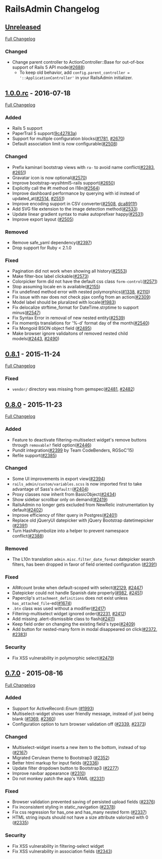 # RailsAdmin Changelog

## [Unreleased](https://github.com/sferik/rails_admin/tree/HEAD)

[Full Changelog](https://github.com/sferik/rails_admin/compare/v1.0.0.rc...HEAD)

### Changed
- Change parent controller to ActionController::Base for out-of-box support of Rails 5 API mode([#2688](https://github.com/sferik/rails_admin/issues/2688))
  - To keep old behavior, add `config.parent_controller = '::ApplicationController'` in your RailsAdmin initializer.

## [1.0.0.rc](https://github.com/sferik/rails_admin/tree/v1.0.0.rc) - 2016-07-18

[Full Changelog](https://github.com/sferik/rails_admin/compare/v0.8.1...v1.0.0.rc)

### Added
- Rails 5 support
- PaperTrail 5 support([9c42783a](https://github.com/sferik/rails_admin/commit/9c42783aa65b704f4a5d467608c49b746c47b81b))
- Support for multiple configuration blocks([#1781](https://github.com/sferik/rails_admin/pull/1781), [#2670](https://github.com/sferik/rails_admin/pull/2670))
- Default association limit is now configurable([#2508](https://github.com/sferik/rails_admin/pull/2058))

### Changed
- Prefix kaminari bootstrap views with `ra-` to avoid name conflict([#2283](https://github.com/sferik/rails_admin/issues/2283), [#2651](https://github.com/sferik/rails_admin/pull/2651))
- Gravatar icon is now optional([#2570](https://github.com/sferik/rails_admin/pull/2570))
- Improve bootstrap-wysihtml5-rails support([#2650](https://github.com/sferik/rails_admin/pull/2650))
- Explicitly call the #t method on I18n([#2564](https://github.com/sferik/rails_admin/pull/2564))
- Improve dashboard performance by querying with id instead of updated_at([#2514](https://github.com/sferik/rails_admin/issues/2514), [#2551](https://github.com/sferik/rails_admin/pull/2551))
- Improve encoding support in CSV converter([#2508](https://github.com/sferik/rails_admin/pull/2508), [dca8911f](https://github.com/sferik/rails_admin/commit/dca8911f240ea11ebb186c33573188aa9e1b031d))
- Add SVG file extension to the image detection method([#2533](https://github.com/sferik/rails_admin/pull/2533))
- Update linear gradient syntax to make autoprefixer happy([#2531](https://github.com/sferik/rails_admin/pull/2531))
- Improve export layout ([#2505](https://github.com/sferik/rails_admin/pull/2505))

### Removed
- Remove safe_yaml dependency([#2397](https://github.com/sferik/rails_admin/pull/2397))
- Drop support for Ruby < 2.1.0

### Fixed
- Pagination did not work when showing all history([#2553](https://github.com/sferik/rails_admin/pull/2553))
- Make filter-box label clickable([#2573](https://github.com/sferik/rails_admin/pull/2573))
- Colorpicker form did not have the default css class `form-control`([#2571](https://github.com/sferik/rails_admin/pull/2571))
- Stop assuming locale en is available([#2155](https://github.com/sferik/rails_admin/issues/2155))
- Fix undefined method error with nested polymorphics([#1338](https://github.com/sferik/rails_admin/issues/1338), [#2110](https://github.com/sferik/rails_admin/pull/2110))
- Fix issue with nav does not check pjax config from an action([#2309](https://github.com/sferik/rails_admin/pull/2309))
- Model label should be pluralized with locale([#1983](https://github.com/sferik/rails_admin/pull/1983))
- Fix delocalize strftime_format for DateTime.strptime to support minus([#2547](https://github.com/sferik/rails_admin/pull/2547))
- Fix Syntax Error in removal of new nested entity([#2539](https://github.com/sferik/rails_admin/pull/2539))
- Fix momentjs translations for '%-d' format day of the month([#2540](https://github.com/sferik/rails_admin/pull/2540))
- Fix Mongoid BSON object field ([#2495](https://github.com/sferik/rails_admin/issues/2495))
- Make browser ignore validaitons of removed nested child models([#2443](https://github.com/sferik/rails_admin/issues/2443), [#2490](https://github.com/sferik/rails_admin/pull/2490))


## [0.8.1](https://github.com/sferik/rails_admin/tree/v0.8.1) - 2015-11-24

[Full Changelog](https://github.com/sferik/rails_admin/compare/v0.8.0...v0.8.1)

### Fixed
- `vendor/` directory was missing from gemspec([#2481](https://github.com/sferik/rails_admin/issues/2481), [#2482](https://github.com/sferik/rails_admin/pull/2482))


## [0.8.0](https://github.com/sferik/rails_admin/tree/v0.8.0) - 2015-11-23

[Full Changelog](https://github.com/sferik/rails_admin/compare/v0.7.0...v0.8.0)

### Added
- Feature to deactivate filtering-multiselect widget's remove buttons through `removable?` field option([#2446](https://github.com/sferik/rails_admin/issues/2446))
- Pundit integration([#2399](https://github.com/sferik/rails_admin/pull/2399) by Team CodeBenders, RGSoC'15)
- Refile support([#2385](https://github.com/sferik/rails_admin/pull/2385))

### Changed
- Some UI improvements in export view([#2394](https://github.com/sferik/rails_admin/pull/2394))
- `rails_admin/custom/variables.scss` is now imported first to take advantage of Sass's `default!`([#2404](https://github.com/sferik/rails_admin/pull/2404))
- Proxy classes now inherit from BasicObject([#2434](https://github.com/sferik/rails_admin/issues/2434))
- Show sidebar scrollbar only on demand([#2419](https://github.com/sferik/rails_admin/pull/2419))
- RailsAdmin no longer gets excluded from NewRelic instrumentation by default([#2402](https://github.com/sferik/rails_admin/pull/2402))
- Improve efficiency of filter query in Postgres([#2401](https://github.com/sferik/rails_admin/pull/2401))
- Replace old jQueryUI datepicker with jQuery Bootstrap datetimepicker ([#2391](https://github.com/sferik/rails_admin/pull/2391))
- Turn Hash#symbolize into a helper to prevent namespace conflict([#2388](https://github.com/sferik/rails_admin/pull/2388))

### Removed
- The L10n translation `admin.misc.filter_date_format` datepicker search filters, has been dropped in favor of field oriented configuration ([#2391](https://github.com/sferik/rails_admin/pull/2391))

### Fixed
- AR#count broke when default-scoped with select([#2129](https://github.com/sferik/rails_admin/pull/2129), [#2447](https://github.com/sferik/rails_admin/issues/2447))
- Datepicker could not handle Spanish date properly([#982](https://github.com/sferik/rails_admin/issues/982), [#2451](https://github.com/sferik/rails_admin/pull/2451))
- Paperclip's `attachment_definitions` does not exist unless `has_attached_file`-ed([#1674](https://github.com/sferik/rails_admin/issues/1674))
- `.btn` class was used without a modifier([#2417](https://github.com/sferik/rails_admin/pull/2417))
- Filtering-multiselect widget ignored order([#2231](https://github.com/sferik/rails_admin/issues/2231), [#2412](https://github.com/sferik/rails_admin/pull/2412))
- Add missing .alert-dismissible class to flash([#2411](https://github.com/sferik/rails_admin/pull/2411))
- Keep field order on changing the existing field's type([#2409](https://github.com/sferik/rails_admin/pull/2409))
- Add button for nested-many form in modal disappeared on click([#2372](https://github.com/sferik/rails_admin/issues/2372), [#2383](https://github.com/sferik/rails_admin/pull/2383))

### Security
- Fix XSS vulnerability in polymorphic select([#2479](https://github.com/sferik/rails_admin/pull/2479))


## [0.7.0](https://github.com/sferik/rails_admin/tree/v0.7.0) - 2015-08-16

[Full Changelog](https://github.com/sferik/rails_admin/compare/v0.6.8...v0.7.0)

### Added
- Support for ActiveRecord::Enum ([#1993](https://github.com/sferik/rails_admin/issues/1993))
- Multiselect-widget shows user friendly message, instead of just being blank ([#1369](https://github.com/sferik/rails_admin/issues/1369), [#2360](https://github.com/sferik/rails_admin/pull/2360))
- Configuration option to turn browser validation off ([#2339](https://github.com/sferik/rails_admin/pull/2339), [#2373](https://github.com/sferik/rails_admin/pull/2373))

### Changed
- Multiselect-widget inserts a new item to the bottom, instead of top ([#2167](https://github.com/sferik/rails_admin/pull/2167))
- Migrated Cerulean theme to Bootstrap3 ([#2352](https://github.com/sferik/rails_admin/pull/2352))
- Better html markup for input fields ([#2336](https://github.com/sferik/rails_admin/pull/2336))
- Update filter dropdown button to Bootstrap3 ([#2277](https://github.com/sferik/rails_admin/pull/2277))
- Improve navbar appearance ([#2310](https://github.com/sferik/rails_admin/pull/2310))
- Do not monkey patch the app's YAML ([#2331](https://github.com/sferik/rails_admin/pull/2331))

### Fixed
- Browser validation prevented saving of persisted upload fields ([#2376](https://github.com/sferik/rails_admin/issues/2376))
- Fix inconsistent styling in static_navigation ([#2378](https://github.com/sferik/rails_admin/pull/2378))
- Fix css regression for has_one and has_many nested form ([#2337](https://github.com/sferik/rails_admin/pull/2337))
- HTML string inputs should not have a size attribute valorized with 0 ([#2335](https://github.com/sferik/rails_admin/pull/2335))

### Security
- Fix XSS vulnerability in filtering-select widget
- Fix XSS vulnerability in association fields ([#2343](https://github.com/sferik/rails_admin/issues/2343))
